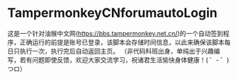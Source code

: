 # TampermonkeyCNforumautoLogin
这是一个针对油猴中文网(https://bbs.tampermonkey.net.cn/)的一个自动签到程序，正确运行的前提是账号已登录，该脚本会存储时间信息，以此来确保该脚本每日只执行一次，执行完后自动返回主页。 （非代码科班出身，单纯出于兴趣编写，若有问题即使反馈，欢迎大家交流学习，祝诸君生活愉快身体健康！( ゜- ゜)つロ）
